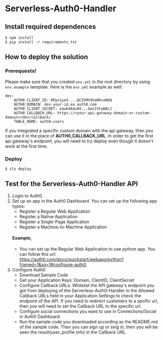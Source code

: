 # Serverless-Auth0-Handler

## Install required dependences
```
$ npm install
$ pip install -r requirements.txt
```

## How to deploy the solution
### Prerequests!
Please make sure that you created `env.yml` in the root directory by using `env.example` template.
Here is the `env.yml` example as well.
```
dev:
    AUTH0_CLIENT_ID: RPpx1yeS....QCZVMY9VaRKvxNXQ
    AUTH0_DOMAIN: dev-your-id.eu.auth0.com
    AUTH0_CLIENT_SECRET: eawhdA4u0X...Xws1VtwBALJ
    AUTH0_CALLBACK_URL: https://<your-api-gateway-domain-or-custom-domain>/dev/callback/
    TABLE_NAME: auth0-users

```

If you integrated a specific custom domain with the api gateway, then you can use it in the place of **AUTH0_CALLBACK_URL**. In order to get the first api gateway's endpoint, you will need to try deploy even though it doesn't work at the first time.

### Deploy
```
$ sls deploy
```
## Test for the Serverless-Auth0-Handler API
1. Login to Auth0.
2. Set up an app in the Auth0 Dashboard.
    You can set up the following app types:
    - Register a Regular Web Application
    - Register a Native Application
    - Register a Single-Page Application
    - Register a Machine-to-Machine Application
    #### Example;
    - You can set up the Regular Web Application to use python app. You can follow this url: https://auth0.com/docs/quickstart/webapp/python?framed=1&sq=1#configure-auth0.
3. Configure Auth0
    - Download Sample Code
    - Get your Application Keys: Domain, CleintID, ClientSecret
    - Configure Callback URLs: Whitelist the API gateway's endpoint you got from deploying of the Serverless-Auth0-Handler  in the Allowed Callback URLs field in your Application Settings to check the endpoint of the API.
    If you need to redirect customers to a spcific url, then you will need to set the Callback URL to the specific url.
    - Configure social connections you want to use in Connections/Social in Auth0 Dashboard.
    - Run the sample code you downloaded according as the README.md of the sample code. Then you can sign up or sing in, then you will be seen the result(user_profile info) in the Callback URL.
    